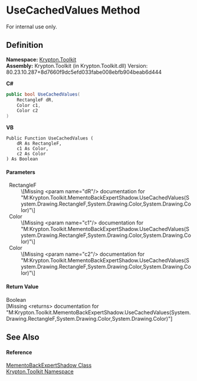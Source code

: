 # UseCachedValues Method


For internal use only.



## Definition
**Namespace:** <a href="79d2eac2-21f4-54ff-7552-b20c33c30600.md">Krypton.Toolkit</a>  
**Assembly:** Krypton.Toolkit (in Krypton.Toolkit.dll) Version: 80.23.10.287+8d7660f9dc5efd033fabe008ebfb904beab6d444

**C#**
``` C#
public bool UseCachedValues(
	RectangleF dR,
	Color c1,
	Color c2
)
```
**VB**
``` VB
Public Function UseCachedValues ( 
	dR As RectangleF,
	c1 As Color,
	c2 As Color
) As Boolean
```



#### Parameters
<dl><dt>  RectangleF</dt><dd>\[Missing &lt;param name="dR"/&gt; documentation for "M:Krypton.Toolkit.MementoBackExpertShadow.UseCachedValues(System.Drawing.RectangleF,System.Drawing.Color,System.Drawing.Color)"\]</dd><dt>  Color</dt><dd>\[Missing &lt;param name="c1"/&gt; documentation for "M:Krypton.Toolkit.MementoBackExpertShadow.UseCachedValues(System.Drawing.RectangleF,System.Drawing.Color,System.Drawing.Color)"\]</dd><dt>  Color</dt><dd>\[Missing &lt;param name="c2"/&gt; documentation for "M:Krypton.Toolkit.MementoBackExpertShadow.UseCachedValues(System.Drawing.RectangleF,System.Drawing.Color,System.Drawing.Color)"\]</dd></dl>

#### Return Value
Boolean  
\[Missing &lt;returns&gt; documentation for "M:Krypton.Toolkit.MementoBackExpertShadow.UseCachedValues(System.Drawing.RectangleF,System.Drawing.Color,System.Drawing.Color)"\]

## See Also


#### Reference
<a href="468d9918-4b51-91d1-e5cb-2f8ea5236fb3.md">MementoBackExpertShadow Class</a>  
<a href="79d2eac2-21f4-54ff-7552-b20c33c30600.md">Krypton.Toolkit Namespace</a>  
